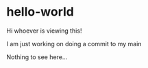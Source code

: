 # hello-world

Hi whoever is viewing this!

I am just working on doing a commit to my main

Nothing to see here...
